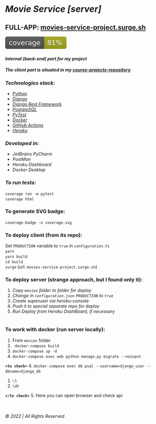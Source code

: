 # _Movie Service [server]_  

## FULL-APP: [movies-service-project.surge.sh](http://movies-service-project.surge.sh/)

![coverage](./movies/coverage.svg)

#### _Internal (back-end) part for my project_

##### The client part is situated in my [course-projects-repository](https://github.com/user-of-github/BSUIR_course-projects/tree/master/2%20year%20-%20Movie%20Ticket%20Sales%20Service/client)

### _Technologies stack:_

* _[Python](https://www.python.org/)_
* _[Django](https://www.djangoproject.com/)_
* _[Django Rest Framework](https://www.django-rest-framework.org/)_
* _[PostgreSQL](https://www.postgresql.org/)_
* _[PyTest](https://pytest-cov.readthedocs.io/en/latest/readme.html)_
* _[Docker](https://www.docker.com/)_  
* _[GitHub Actions](https://github.com/features/actions)_  
* _[Heroku](https://www.heroku.com)_  


### _Developed in:_
* _JetBrains PyCharm_
* _PostMan_  
* _Heroku Dashboard_  
* _Docker Desktop_


### _To run tests:_

`coverage run -m pytest`  
`coverage html`

### To generate SVG badge:

`coverage-badge -o coverage.svg`

### To deploy client (from its repo): 
Set `PRODUCTION` variable to `true` in `configuration.ts`  
`yarn`  
`yarn build`  
`cd build`  
`surge`  (url: `movies-service-project.surge.sh`)  

### To deploy server (strange approach, but I found only it):  
1. _Copy `movies` folder to folder for deploy_  
2. _Change in `configuration.json`  `PRODUCTION` to `true`_ 
3. _Create superuser via heroku-console_
4. _Push it to special separate repo for deploy_ 
5. _Run Deploy from Heroku DashBoard, if necessary_  
&nbsp;  


### To work with docker (run server locally):  
1. From `movies` folder  
2. ` docker-compose build` 
3. `docker-compose up -d`  
4. `docker-compose exec web python manage.py migrate --noinput`

__`<to check>`__
4. `docker-compose exec db psql --username=django_user --dbname=django_db` 
   1. `\l`
   2. `\dt`  

__`</to check>`__
5. Here you can open browser and check api    


&nbsp;  

###### © 2022 | All Rights Reserved
